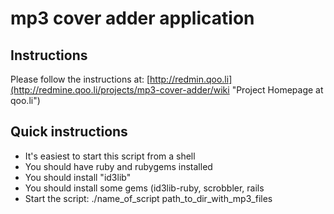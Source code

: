 # mp3 cover adder application

## Instructions
Please follow the instructions at:
[http://redmin.qoo.li](http://redmine.qoo.li/projects/mp3-cover-adder/wiki "Project Homepage at qoo.li")

## Quick instructions
* It's easiest to start this script from a shell
* You should have ruby and rubygems installed
* You should install "id3lib"
* You should install some gems (id3lib-ruby, scrobbler, rails
* Start the script: ./name_of_script path_to_dir_with_mp3_files
